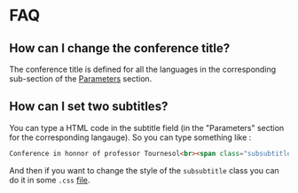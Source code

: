 # FAQ

## How can I change the conference title?

The conference title is defined for all the languages in the corresponding sub-section of the [Parameters](index.md#parameters) section.

## How can I set two subtitles?

You can type a HTML code in the subtitle field (in the "Parameters" section for the corresponding langauge). So you can type something like :
```html
Conference in honnor of professor Tournesol<br><span class="subsubtitle">Lille, from 1<sup>st</sup> to 3<sup>th</sup> June 1944
```
And then if you want to change the style of the `subsubtitle` class you can do it in some `.css` [file](files.md).
